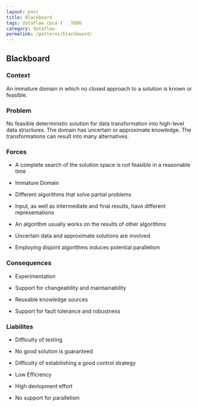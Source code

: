 ```yaml
---
layout: post
title: Blackboard
tags: dataflow cpsa-f  _TODO
category: dataflow
permalink: /patterns/blackboard/
---
```


## Blackboard

### Context

An immature domain in which no closed approach to a solution is known or feasible.

### Problem

No feasible deterministic solution for data transformation into high-level data structures. The domain has uncertain or approximate knowledge. The transformations can result into many alternatives.

### Forces

*  A complete search of the solution space is not feasible in a reasonable time

*  Immature Domain

*  Different algorithms that solve partial problems

*  Input, as well as intermediate and final results, have different representations

*  An algorithm usually works on the results of other algorithms

*  Uncertain data and approximate solutions are involved

*  Employing disjoint algorithms induces potential parallelism

### Consequences

*  Experimentation

*  Support for changeability and maintainability

*  Reusable knowledge sources

*  Support for fault tolerance and robustness

### Liabilites

*  Difficulty of testing

*  No good solution is guaranteed

*  Difficulty of estabilishing a good control strategy

*  Low Efficiency

*  High devlopment effort

*  No support for parallelism

